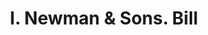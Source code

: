 ---
doi: 10.7916/D81274MD
date_other: '1900'
date_other_textual: 1900-1909
form: printed ephemera
genre:
- Invoices
name:
- I. Newman & Sons
object_in_context_url: https://biggert.cul.columbia.edu/items/view/ave_biggert_00392
subject_hierarchical_geographic:
- Boston, Massachusetts, United States
subject_name:
- I. Newman & Sons
title: I. Newman & Sons. Bill
sort_title: I. Newman & Sons. Bill
call_number: ave_biggert_00392
coordinates:
- 42.35805555555556,-71.06361111111111
pid: ave_biggert_00392
identifiers: ave_biggert_00392
thumbnail: https://derivativo-3.library.columbia.edu/iiif/2/ldpd:344066/full/!256,256/0/native.jpg
permalink: /biggert/ave_biggert_00392/
layout: iiif-image-page
---